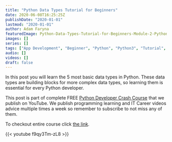 ```yaml
---
title: "Python Data Types Tutorial for Beginners"
date: 2020-06-08T16:25:25Z
publishDate: "2020-01-01"
lastmod: "2020-01-01"
author: Adam Faryna
featuredImage: Python-Data-Types-Tutorial-for-Beginners-Module-2-Python-Developer-Crash-Course.jpg
images: []
series: []
tags: ["App Development", "Beginner", "Python", "Python3", "Tutorial", "Web Development"]
audio: []
videos: []
draft: false
---
```


In this post you will learn the 5 most basic data types in Python. These data types are building blocks for more complex data types, so learning them is essential for every Python developer.

This post is part of complete FREE [Python Developer Crash Course](https://youtu.be/sd0aa3u_drI) that we publish on YouTube. We publish programming learning and IT Career videos advice multiple times a week so remember to subscribe to not miss any of them.

To checkout entire course click [the link](https://youtu.be/sd0aa3u_drI).

{{< youtube f9qy3Tm-zL8 >}}
